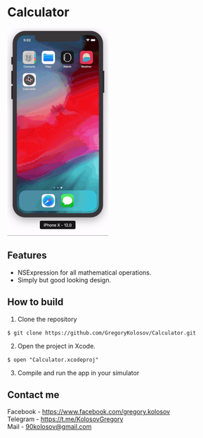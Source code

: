 # Calculator
![Gif](https://github.com/GregoryKolosov/Calculator/blob/master/Design/CalculatorGif1.gif)
## Features
* NSExpression for all mathematical operations.
* Simply but good looking design.
## How to build
1. Clone the repository
```
$ git clone https://github.com/GregoryKolosov/Calculator.git
```
2. Open the project in Xcode.
```
$ open "Calculator.xcodeproj"
```
3. Compile and run the app in your simulator
## Contact me 
Facebook - https://www.facebook.com/gregory.kolosov
<br>
Telegram - https://t.me/KolosovGregory
<br>
Mail - <90kolosov@gmail.com>
